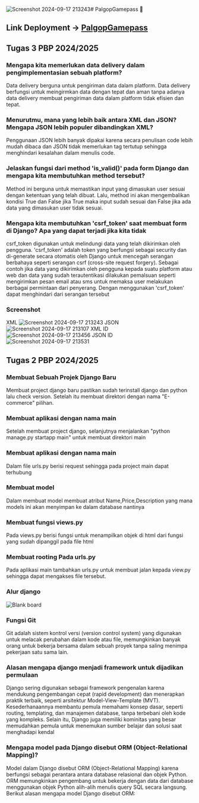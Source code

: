 ![Screenshot 2024-09-17 213243](https://github.com/user-attachments/assets/f1f29ba9-27da-4a28-a161-f03961efe2e4)# PalgopGamepass 🏪

## Link Deployment -> [PalgopGamepass](http://priyapta-naufal-palgopgamepass.pbp.cs.ui.ac.id/)

## Tugas 3 PBP 2024/2025

### Mengapa kita memerlukan data delivery dalam pengimplementasian sebuah platform?
Data delivery berguna untuk pengiriman data dalam platform. Data delivery berfungsi untuk meingirmkan data dengan tepat dan aman tanpa adanya data delivery membuat pengiriman data dalam platform tidak efisien dan tepat.

### Menurutmu, mana yang lebih baik antara XML dan JSON? Mengapa JSON lebih populer dibandingkan XML?
Penggunaan JSON lebih banyak dipakai karena secara penulisan code lebih mudah dibaca dan JSON tidak memerlukan tag tertutup sehingga menghindari kesalahan dalam menulis code.

### Jelaskan fungsi dari method 'is_valid()' pada form Django dan mengapa kita membutuhkan method tersebut?
Method ini berguna untuk memastikan input yang dimasukan user sesuai dengan ketentuan yang telah dibuat. Lalu, method ini akan mengembalikan kondisi True dan False jika True maka input sudah sesuai dan False jika ada data yang dimasukan user tidak sesuai.

### Mengapa kita membutuhkan 'csrf_token' saat membuat form di Django? Apa yang dapat terjadi jika kita tidak
csrf_token digunakan untuk melindungi data yang telah dikirimkan oleh pengguna. 'csrf_token' adalah token yang berfungsi sebagai security dan di-generate secara otomatis oleh Django untuk mencegah serangan berbahaya seperti serangan csrf (cross-site request forgery). Sebagai contoh jika data yang dikirimkan oleh pengguna kepada suatu platform atau web dan data yang sudah terautentikasi dilakukan pemalsuan seperti mengirimkan pesan email atau sms untuk memaksa user melakukan berbagai permintaan dari penyerang. Dengan menggunakan 'csrf_token' dapat menghindari dari serangan tersebut 

### Screenshot
XML
![Screenshot 2024-09-17 213243](https://github.com/user-attachments/assets/1f3d60c4-82ac-43c3-87d3-725ead8c0826)
JSON
![Screenshot 2024-09-17 213107](https://github.com/user-attachments/assets/9208e4d0-9a31-4b34-95da-a35f37991cb7)
XML ID
![Screenshot 2024-09-17 213456](https://github.com/user-attachments/assets/3d54175a-6d5e-4c5b-8046-6d90fc6ae02c)
JSON ID
![Screenshot 2024-09-17 213531](https://github.com/user-attachments/assets/66d8d2fa-bc1a-4f8b-92d2-ee49383e4933)





## Tugas 2 PBP 2024/2025

### Membuat Sebuah Projek Django Baru
Membuat project django baru pastikan sudah terinstall django dan python lalu check version. Setelah itu membuat direktori dengan nama "E-commerce" pilihan.

### Membuat aplikasi dengan nama main
Setelah membuat project django, selanjutnya menjalankan "python manage.py startapp main" untuk membuat direktori main

### Membuat aplikasi dengan nama main
Dalam file urls.py berisi request sehingga pada project main dapat terhubung

### Membuat model
Dalam membuat model membuat atribut Name,Price,Description yang mana models ini akan menyimpan ke dalam database nantinya

### Membuat fungsi views.py
Pada views.py berisi fungsi untuk menampilkan objek di html dari fungsi yang sudah dipanggil pada file html

### Membuat rooting Pada urls.py
Pada aplikasi main tambahkan urls.py untuk membuat jalan kepada view.py sehingga dapat mengakses file tersebut.

### Alur django

![Blank board](https://github.com/user-attachments/assets/37e77fa4-34d4-410c-829a-f92bf2d5fb65)

### Fungsi Git
Git adalah sistem kontrol versi (version control system) yang digunakan untuk melacak perubahan dalam kode atau file, memungkinkan banyak orang untuk bekerja bersama dalam sebuah proyek tanpa saling menimpa pekerjaan satu sama lain. 

### Alasan mengapa django menjadi framework untuk dijadikan permulaan
Django sering digunakan sebagai framework pengenalan karena mendukung pengembangan cepat (rapid development) dan menerapkan praktik terbaik, seperti arsitektur Model-View-Template (MVT). Kesederhanaannya membantu pemula memahami konsep dasar, seperti routing, templating, dan manajemen database, tanpa terbebani oleh kode yang kompleks. Selain itu, Django juga memiliki kominitas yang besar memudahkan pemula untuk menemukan sumber belajar dan solusi saat menghadapi kendal

### Mengapa model pada Django disebut ORM (Object-Relational Mapping)?
Model dalam Django disebut ORM (Object-Relational Mapping) karena berfungsi sebagai perantara antara database relasional dan objek Python. ORM memungkinkan pengembang untuk bekerja dengan data dari database menggunakan objek Python alih-alih menulis query SQL secara langsung. Berikut alasan mengapa model Django disebut ORM:



